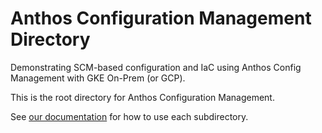 # Anthos Configuration Management Directory

Demonstrating SCM-based configuration and IaC using Anthos Config Management with GKE On-Prem (or GCP).

This is the root directory for Anthos Configuration Management.

See [our documentation](https://cloud.google.com/anthos-config-management/docs/repo) for how to use each subdirectory.

